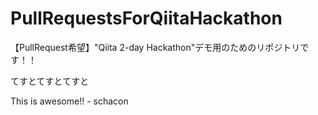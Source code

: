 PullRequestsForQiitaHackathon
=============================

【PullRequest希望】"Qiita 2-day Hackathon"デモ用のためのリポジトリです！！

てすとてすとてすと

This is awesome!! - schacon
